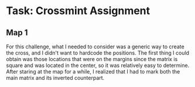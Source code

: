 # Task: Crossmint Assignment

## Map 1

For this challenge, what I needed to consider was a generic way to create the cross, and I didn't want to hardcode the positions. The first thing I could obtain was those locations that were on the margins since the matrix is square and was located in the center, so it was relatively easy to determine. After staring at the map for a while, I realized that I had to mark both the main matrix and its inverted counterpart.
